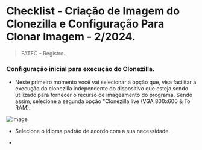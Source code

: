 <h1>Checklist - Criação de Imagem do Clonezilla e Configuração Para Clonar Imagem - 2/2024.</h1>

> FATEC - Registro.

### Configuração inicial para execução do Clonezilla.
  + Neste primeiro momento você vai selecionar a opção que, visa facilitar a execução do clonezilla independente do dispositivo que esteja sendo utilizado para fornecer o recurso de imageamento do programa. Sendo assim, selecione a segunda opção "Clonezilla live (VGA 800x600 & To RAM).

![image](https://github.com/user-attachments/assets/c2d2b750-4489-4827-8935-8b68c9624e4d)

  + Selecione o idioma padrão de acordo com a sua necessidade.

  + 
